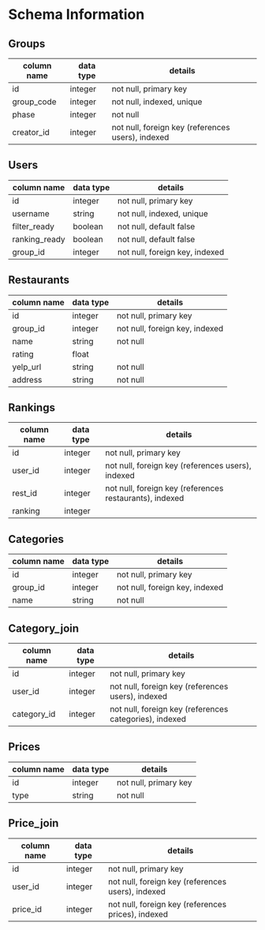 # Schema Information

## Groups
column name     | data type | details
----------------|-----------|-----------------------
id              | integer   | not null, primary key
group_code      | integer   | not null, indexed, unique
phase           | integer   | not null
creator_id      | integer   | not null, foreign key (references users), indexed

## Users
column name     | data type | details
----------------|-----------|-----------------------
id              | integer   | not null, primary key
username        | string    | not null, indexed, unique
filter_ready    | boolean   | not null, default false
ranking_ready   | boolean   | not null, default false
group_id        | integer   | not null, foreign key, indexed

## Restaurants
column name | data type | details
------------|-----------|-----------------------
id          | integer   | not null, primary key
group_id    | integer   | not null, foreign key, indexed
name        | string    | not null
rating      | float     |
yelp_url    | string    | not null
address     | string    | not null

## Rankings
column name  | data type | details
-------------|-----------|-----------------------
id           | integer   | not null, primary key
user_id      | integer   | not null, foreign key (references users), indexed
rest_id      | integer   | not null, foreign key (references restaurants), indexed
ranking      | integer   |

## Categories
column name | data type | details
------------|-----------|-----------------------
id          | integer   | not null, primary key
group_id    | integer   | not null, foreign key, indexed
name        | string    | not null

## Category_join
column name  | data type | details
-------------|-----------|-----------------------
id           | integer   | not null, primary key
user_id      | integer   | not null, foreign key (references users), indexed
category_id  | integer   | not null, foreign key (references categories), indexed

## Prices
column name | data type | details
------------|-----------|-----------------------
id          | integer   | not null, primary key
type        | string    | not null

## Price_join
column name  | data type | details
-------------|-----------|-----------------------
id           | integer   | not null, primary key
user_id      | integer   | not null, foreign key (references users), indexed
price_id     | integer   | not null, foreign key (references prices), indexed
